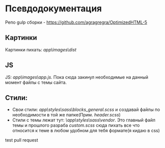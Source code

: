 # Псевдодокументация
Репо gulp сборки - https://github.com/agragregra/OptimizedHTML-5
## Картинки
Картинки пихать: *app\images\dist*
## JS
JS: *app\images\app.js*. Пока сюда закинул необходимые на данный момент файлы с темы сайта.
## Стили:
 - Свои стили: *app\styles\sass\blocks\_general.scss* и создавай файлы по необходимости в той же папке(Прим. *header.scss*)
 - Стили с темы лежат тут: *\app\styles\sass\vendor*. Это главный файл темы и прошлого разраба *custom.scss* сюда пихать все что относится к теме в любом удобном для тебя формате(я кидаю в css)


test pull request